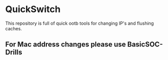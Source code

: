 # QuickSwitch

This repository is full of quick ootb tools for changing IP's and flushing caches.

## For Mac address changes please use BasicSOC-Drills
